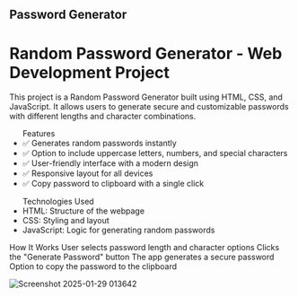 ## Password Generator
<h1>Random Password Generator - Web Development Project</h1>
<p>This project is a Random Password Generator built using HTML, CSS, and JavaScript. It allows users to generate secure and customizable passwords with different lengths and character combinations.</p>

<ul>Features
<li>✅ Generates random passwords instantly</li>
<li>✅ Option to include uppercase letters, numbers, and special characters</li>
<li>✅ User-friendly interface with a modern design</li>
<li>✅ Responsive layout for all devices</li>
<li>✅ Copy password to clipboard with a single click</li>
</ul>

<ul>Technologies Used
<li>HTML: Structure of the webpage</li>
<li>CSS: Styling and layout</li>
<li>JavaScript: Logic for generating random passwords</li>
</ul>

<p>How It Works
User selects password length and character options
Clicks the "Generate Password" button
The app generates a secure password
Option to copy the password to the clipboard</p>

![Screenshot 2025-01-29 013642](https://github.com/user-attachments/assets/d84a11f8-5c6c-43fc-ab01-c186563deb1a)
